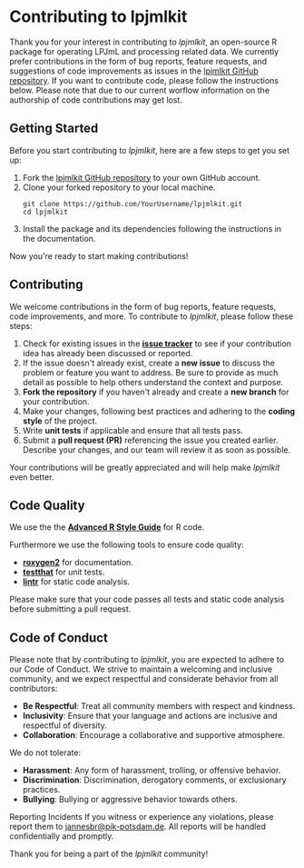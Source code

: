 # Contributing to lpjmlkit

Thank you for your interest in contributing to *lpjmlkit*, an open-source R
package for operating LPJmL and processing related data.
We currently prefer contributions in the form of bug reports, feature requests,
and suggestions of code improvements as issues in the
[lpjmlkit GitHub repository](https://github.com/PIK-LPJmL/lpjmlkit/issues).
If you want to contribute code, please follow the instructions below.
Please note that due to our current worflow information on the authorship of
code contributions may get lost.


## Getting Started

Before you start contributing to *lpjmlkit*, here are a few steps to get you
set up:

1. Fork the [lpjmlkit GitHub repository](https://github.com/PIK-LPJmL/lpjmlkit)
to your own GitHub account.
2. Clone your forked repository to your local machine.
   ```shell
   git clone https://github.com/YourUsername/lpjmlkit.git
   cd lpjmlkit
   ```
3. Install the package and its dependencies following the instructions in the
documentation.

Now you're ready to start making contributions!

## Contributing

We welcome contributions in the form of bug reports, feature requests, code
improvements, and more.
To contribute to *lpjmlkit*, please follow these steps:

1. Check for existing issues in the
[**issue tracker**](https://github.com/PIK-LPJmL/lpjmlkit/issues) to see if your
contribution idea has already been discussed or reported.
2. If the issue doesn't already exist, create a **new issue** to discuss the
problem or feature you want to address. Be sure to provide as much detail as
possible to help others understand the context and purpose.
3. **Fork the repository** if you haven't already and create a **new branch**
for your contribution.
4. Make your changes, following best practices and adhering to the **coding
style** of the project.
5. Write **unit tests** if applicable and ensure that all tests pass.
6. Submit a **pull request (PR)** referencing the issue you created earlier.
Describe your changes, and our team will review it as soon as possible.

Your contributions will be greatly appreciated and will help make *lpjmlkit*
even better.


## Code Quality
We use the the [**Advanced R Style Guide**](https://style.tidyverse.org/) for R
code.

Furthermore we use the following tools to ensure code quality:
* [**roxygen2**](https://roxygen2.r-lib.org/) for documentation.
* [**testthat**](https://testthat.r-lib.org/) for unit tests.
* [**lintr**](https://lintr.r-lib.org/) for static code analysis.

Please make sure that your code passes all tests and static code analysis before
submitting a pull request.

## Code of Conduct

Please note that by contributing to *lpjmlkit*, you are expected to adhere to
our Code of Conduct. We strive to maintain a welcoming and inclusive community,
and we expect respectful and considerate behavior from all contributors:
* **Be Respectful**: Treat all community members with respect and kindness.
* **Inclusivity**: Ensure that your language and actions are inclusive and
respectful of diversity.
* **Collaboration**: Encourage a collaborative and supportive atmosphere.

We do not tolerate:
* **Harassment**: Any form of harassment, trolling, or offensive behavior.
* **Discrimination**: Discrimination, derogatory comments, or exclusionary
practices.
* **Bullying**: Bullying or aggressive behavior towards others.

Reporting Incidents
If you witness or experience any violations, please report them to
[jannesbr@pik-potsdam.de](mailto:jannesbr@pik-potsdam.de).
All reports will be handled confidentially and promptly.

Thank you for being a part of the *lpjmlkit* community!